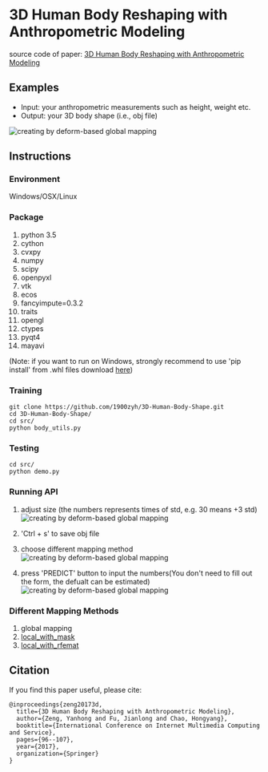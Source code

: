 # 3D Human Body Reshaping with Anthropometric Modeling  
source code of paper: [3D Human Body Reshaping with Anthropometric Modeling](https://link.springer.com/chapter/10.1007/978-981-10-8530-7_10) 

## Examples  
- Input: your anthropometric measurements such as height, weight etc. 
- Output: your 3D body shape (i.e., obj file)

![creating by deform-based global mapping](https://raw.githubusercontent.com/1900zyh/3D-Human-Body-Shape/master/pics/dg-h.png)


## Instructions  

### Environment  
Windows/OSX/Linux

### Package  
1. python 3.5
2. cython
3. cvxpy  
4. numpy
5. scipy
6. openpyxl
7. vtk
8. ecos
9. fancyimpute=0.3.2
10. traits
11. opengl
12. ctypes
13. pyqt4
14. mayavi  

(Note: if you want to run on Windows, strongly recommend to use 'pip install' from .whl files download [here](https://www.lfd.uci.edu/~gohlke/pythonlibs/#pyqt4))


### Training
```
git clone https://github.com/1900zyh/3D-Human-Body-Shape.git
cd 3D-Human-Body-Shape/
cd src/ 
python body_utils.py
```

### Testing
```
cd src/
python demo.py
```

### Running API
1. adjust size (the numbers represents times of std, e.g. 30 means +3 std)
![creating by deform-based global mapping](https://raw.githubusercontent.com/1900zyh/3D-Human-Body-Shape/master/pics/fig1.png)

2. 'Ctrl + s' to save obj file

3. choose different mapping method
![creating by deform-based global mapping](https://raw.githubusercontent.com/1900zyh/3D-Human-Body-Shape/master/pics/fig2.png)

4. press 'PREDICT' button to input the numbers(You don't need to fill out the form, the defualt can be estimated)
![creating by deform-based global mapping](https://raw.githubusercontent.com/1900zyh/3D-Human-Body-Shape/master/pics/fig3.png)


### Different Mapping Methods
1. global mapping
2. [local_with_mask](https://dl.acm.org/citation.cfm?id=2758217)
3. [local_with_rfemat](https://link.springer.com/chapter/10.1007/978-981-10-8530-7_10)


## Citation  
If you find this paper useful, please cite:

```
@inproceedings{zeng20173d,
  title={3D Human Body Reshaping with Anthropometric Modeling},
  author={Zeng, Yanhong and Fu, Jianlong and Chao, Hongyang},
  booktitle={International Conference on Internet Multimedia Computing and Service},
  pages={96--107},
  year={2017},
  organization={Springer}
}
```
